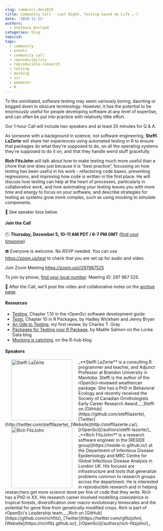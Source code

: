 ```yaml
---
slug: commcall-dec2019
title: Community Call - Last Night, Testing Saved my Life ;-)
date: '2019-11-12'
authors:
  - Stefanie Butland
categories: blog
topicid:
tags:
  - community
  - events
  - community call
  - reproducibility
  - reproducible-research
  - testing
  - mocking
  - vcr
  - webmockr
  - R
---
```

To the uninitiated, software testing may seem variously boring, daunting or bogged down in obscure terminology. However, it has the potential to be enormously useful for people developing software at any level of expertise, and can often be put into practice with relatively little effort.

Our 1-hour Call will include two speakers and at least 20 minutes for Q & A.

As someone with a background in science, not software engineering, **Steffi LaZerte** will share her experiences using automated testing in R to ensure that packages do what they're supposed to do, on all the operating systems they're supposed to do it on, and that they handle weird stuff gracefully.

**Rich FitzJohn** will talk about how to make testing much more useful than a chore that one does just because it is “best practice”, focussing on how testing has been useful in his work - refactoring code bases, preventing regressions, and improving how code is written in the first place. He will discuss how testing can help at the heart of processes, particularly in collaborative work, and how automating your testing leaves you with more time and energy to focus on your software, and describe strategies for testing as systems grow more complex, such as using mocking to simulate components.

🎤 See speaker bios below.  

#### Join the Call

🕘 **Thursday, December 5, 10-11 AM PDT / 6-7 PM GMT** ([find your timezone](http://bit.ly/2PLOCte))

☎️ Everyone is welcome. No RSVP needed. You can use https://zoom.us/test to check that you are set up for audio and video.

Join Zoom Meeting https://zoom.us/j/297967525

To join by phone, [find your local number](https://zoom.us/u/acO2ayYceg). Meeting ID: 297 967 525.

🎥 After the Call, we’ll post the video and collaborative notes on the [archive page](/commcalls).

#### Resources
- [Testing](https://devguide.ropensci.org/building.html#testing), Chapter 1.10 in the rOpenSci software development guide
- [Tests](https://r-pkgs.org/tests.html), Chapter 10 in R Packages, by Hadley Wickham and Jenny Bryan  
- [An Ode to Testing](/blog/2018/03/13/ode-to-testing/), my first review, by Charles T. Gray
- [Packages for Testing your R Package](https://itsalocke.com/blog/packages-for-testing-your-r-package/), by Maëlle Salmon on the Locke Data blog
- [Mocking is catching](https://blog.r-hub.io/2019/10/29/mocking/), on the R-hub blog

#### Speakers

<img src="/img/blog-images/2019-11-12-commcall-dec2019/steffi-lazerte.jpg" alt="Steffi LaZerte" style="margin: 0px 20px; width: 200px;" align="left">
_**Steffi LaZerte** is a consulting R programmer and teacher, and Adjunct Professor at Brandon University in Manitoba. Steffi is the author of the rOpenSci-reviewed weathercan package. She has a PhD in Behavioral Ecology and recently received the Society of Canadian Ornithologists Early Career Research Award._  
_Steffi on [GitHub](https://github.com/steffilazerte), [Twitter](http://twitter.com/steffilazerte), [Website](http://steffilazerte.ca/), [rOpenSci](/authors/steffi-lazerte/)_  

<img src="/img/blog-images/2019-11-12-commcall-dec2019/rich_fitzjohn.jpg" alt="Rich FitzJohn" style="margin: 0px 20px; width: 200px;" align="left">
_**Rich FitzJohn**  is a research software engineer in the [RESIDE group](https://reside-ic.github.io/) at the Department of Infectious Disease Epidemiology and MRC Centre for Global Infectious Disease Analysis in London UK. His focuses are infrastructure and tools that generalize problems common to research groups across the department. He is interested in reproducible research and in helping researchers get more science done per line of code that they write. Rich has a PhD in XX. His research career involved modelling coexistence in tropical forests, diversification over macro-evolutionary timescales and the potential for gene flow from genetically-modified crops. Rich is part of rOpenSci's Leadership team._  
_Rich on [GitHub](https://github.com/richfitz), [Twitter](https://twitter.com/rgfitzjohn), [Website](https://richfitz.github.io/), [rOpenSci](/authors/rich-fitzjohn/)_  
